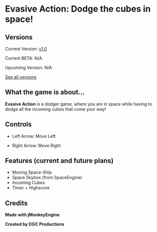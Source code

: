 # **Evasive Action: Dodge the cubes in space!**

## **Versions**
Current Version: [v1.0](https://github.com/DGCProductions/evasive-action/releases/tag/v1.0)

Current BETA: N/A

Upcoming Version: N/A

[See all versions](https://github.com/DGCProductions/evasive-action/releases)

## **What the game is about...**

**Evasive Action** is a dodger game, where you are in space while having to dodge all the incoming cubes that come your way!

## **Controls**

- Left Arrow: Move Left

- Right Arrow: Move Right


## **Features (current and future plans)**
- Moving Space-Ship
- Space Skybox (from SpaceEngine)
- Incoming Cubes
- Timer + Highscore

 
 ## **Credits**

 **Made with jMonkeyEngine**
 
 **Created by DGC Productions** 
